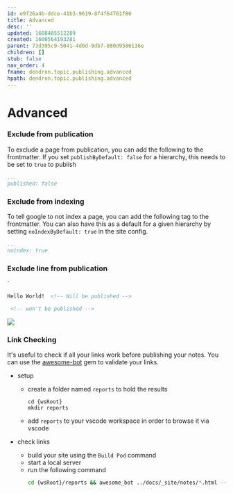 ```yaml
---
id: e9f26a4b-ddce-41b3-9619-8f4f64761f86
title: Advanced
desc: ''
updated: 1608485512289
created: 1600564193281
parent: 73d395c9-5041-4d0d-9db7-080d9586136e
children: []
stub: false
nav_order: 4
fname: dendron.topic.publishing.advanced
hpath: dendron.topic.publishing.advanced
---
```

# Advanced

### Exclude from publication

To exclude a page from publication, you can add the following to the frontmatter. If you set `publishByDefault: false` for a hierarchy, this needs to be set to `true` to publish

```yml
...
published: false
```

### Exclude from indexing

To tell google to not index a page, you can add the following tag to the frontmatter. You can also have this as a default for a given hierarchy by setting `noIndexByDefault: true` in the site config.

```yml
...
noindex: true
```

### Exclude line from publication

\`

```markdown
Hello World!  <!-- Will be published -->

 <!-- won't be published -->
```

![](https://foundation-prod-assetspublic53c57cce-8cpvgjldwysl.s3-us-west-2.amazonaws.com/assets/images/pod-local.gif)

### Link Checking

It's useful to check if all your links work before publishing your notes. You can use the [awesome-bot](https://github.com/dkhamsing/awesome_bot) gem to validate your links.

- setup
  - create a folder named `reports` to hold the results
    ```
    cd {wsRoot}
    mkdir reports
    ```
  - add `reports` to your vscode workspace in order to browse it via vscode

- check links
  - build your site using the `Build Pod` command
  - start a local server
  - run the following command
    ```bash
    cd {wsRoot}/reports && awesome_bot ../docs/_site/notes/*.html --allow-redirect --allow-dupe --allow 429 
    ```

